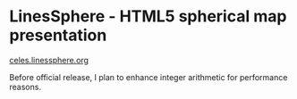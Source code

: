 LinesSphere - HTML5 spherical map presentation
==============================================

[celes.linessphere.org](https://celes.linessphere.org/index.html)

Before official release, I plan to enhance integer arithmetic for performance reasons.
